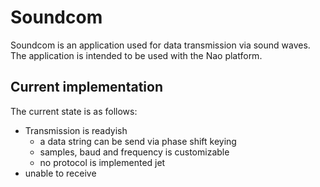 # Soundcom

Soundcom is an application used for data transmission via sound waves.
The application is intended to be used with the Nao platform.

## Current implementation

The current state is as follows:

 - Transmission is readyish
   - a data string can be send via phase shift keying
   - samples, baud and frequency is customizable
   - no protocol is implemented jet
 - unable to receive

